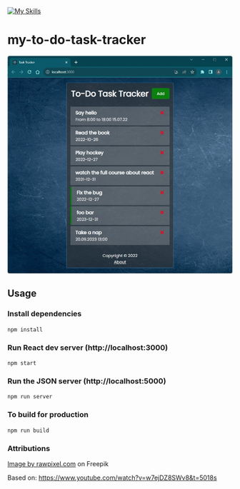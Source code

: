 [![My Skills](https://skillicons.dev/icons?i=html,js,react,css&theme=light)](https://skillicons.dev)
# my-to-do-task-tracker

![screenshot](/src/imgs/screenshot.jpg?raw=true)

## Usage

### Install dependencies

```
npm install
```

### Run React dev server (http://localhost:3000)

```
npm start
```

### Run the JSON server (http://localhost:5000)

```
npm run server
```

### To build for production

```
npm run build
```

### Attributions
<a href="https://www.freepik.com/free-photo/blue-concrete-wall-with-scratches_11460555.htm?query=background#from_view=detail_alsolike">Image by rawpixel.com</a> on Freepik

Based on: https://www.youtube.com/watch?v=w7ejDZ8SWv8&t=5018s
